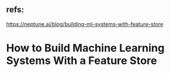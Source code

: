 ## refs:

https://neptune.ai/blog/building-ml-systems-with-feature-store

# How to Build Machine Learning Systems With a Feature Store

